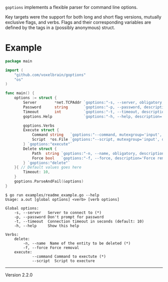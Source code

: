`goptions` implements a flexible parser for command line options.

Key targets were the support for both long and short flag versions, mutually
exclusive flags, and verbs. Flags and their corresponding variables are defined
by the tags in a (possibly anonymous) struct.

# Example

```Go
package main

import (
	"github.com/voxelbrain/goptions"
	"os"
)

func main() {
	options := struct {
		Server        *net.TCPAddr `goptions:"-s, --server, obligatory, description='Server to connect to'"`
		Password      string       `goptions:"-p, --password, description='Don\\'t prompt for password'"`
		Timeout       int          `goptions:"-t, --timeout, description='Connection timeout in seconds'"`
		goptions.Help              `goptions:"-h, --help, description='Show this help'"`

		goptions.Verbs
		Execute struct {
			Command string   `goptions:"--command, mutexgroup='input', description='Command to exectute', obligatory"`
			Script  *os.File `goptions:"--script, mutexgroup='input', description='Script to execture', create, wronly, append"`
		} `goptions:"execute"`
		Delete struct {
			Path  string `goptions:"-n, --name, obligatory, description='Name of the entity to be deleted'"`
			Force bool   `goptions:"-f, --force, description='Force removal'"`
		} `goptions:"delete"`
	}{ // Default values goes here
		Timeout: 10,
	}
	goptions.ParseAndFail(&options)
}
```

```
$ go run examples/readme_example.go --help
Usage: a.out [global options] <verb> [verb options]

Global options:
    -s, --server   Server to connect to (*)
    -p, --password Don't prompt for password
    -t, --timeout  Connection timeout in seconds (default: 10)
    -h, --help     Show this help

Verbs:
    delete:
        -n, --name  Name of the entity to be deleted (*)
        -f, --force Force removal
    execute:
            --command Command to exectute (*)
            --script  Script to execture
```

---
Version 2.2.0
